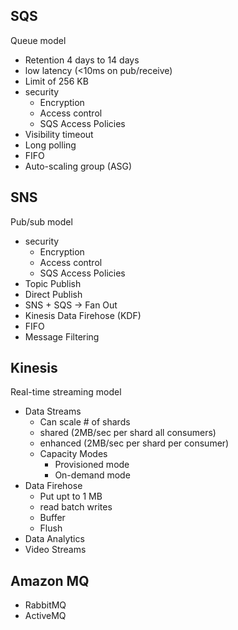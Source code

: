 SQS
-
Queue model
- Retention 4 days to 14 days
- low latency (<10ms on pub/receive)
- Limit of 256 KB
- security
  - Encryption
  - Access control
  - SQS Access Policies
- Visibility timeout
- Long polling
- FIFO
- Auto-scaling group (ASG)

SNS
-
Pub/sub model
- security
    - Encryption
    - Access control
    - SQS Access Policies
- Topic Publish
- Direct Publish
- SNS + SQS -> Fan Out
- Kinesis Data Firehose (KDF)
- FIFO
- Message Filtering

Kinesis
-
Real-time streaming model
- Data Streams
  - Can scale # of shards
  - shared (2MB/sec per shard all consumers)
  - enhanced (2MB/sec per shard per consumer)
  - Capacity Modes
    - Provisioned mode
    - On-demand mode
- Data Firehose
  - Put upt to 1 MB
  - read batch writes
  - Buffer
  - Flush
- Data Analytics
- Video Streams

Amazon MQ
-
- RabbitMQ
- ActiveMQ